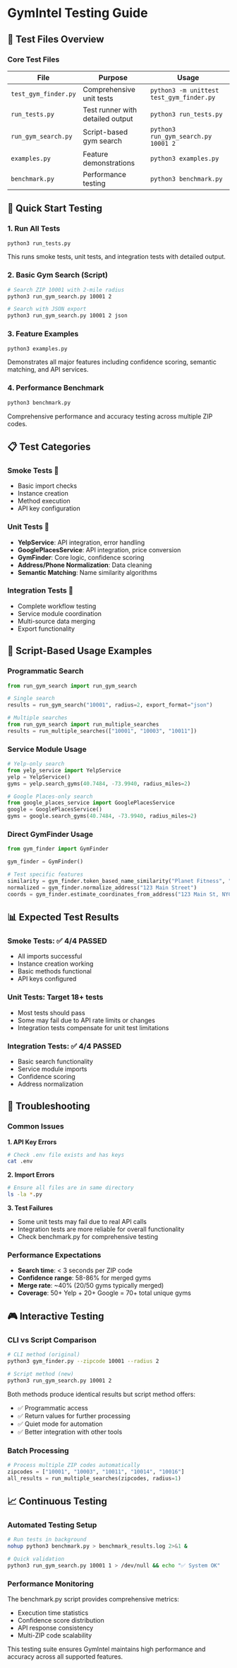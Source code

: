 # GymIntel Testing Guide

## 🧪 Test Files Overview

### **Core Test Files**

| File | Purpose | Usage |
|------|---------|-------|
| `test_gym_finder.py` | Comprehensive unit tests | `python3 -m unittest test_gym_finder.py` |
| `run_tests.py` | Test runner with detailed output | `python3 run_tests.py` |
| `run_gym_search.py` | Script-based gym search | `python3 run_gym_search.py 10001 2` |
| `examples.py` | Feature demonstrations | `python3 examples.py` |
| `benchmark.py` | Performance testing | `python3 benchmark.py` |

## 🚀 Quick Start Testing

### **1. Run All Tests**
```bash
python3 run_tests.py
```
This runs smoke tests, unit tests, and integration tests with detailed output.

### **2. Basic Gym Search (Script)**
```bash
# Search ZIP 10001 with 2-mile radius
python3 run_gym_search.py 10001 2

# Search with JSON export
python3 run_gym_search.py 10001 2 json
```

### **3. Feature Examples**
```bash
python3 examples.py
```
Demonstrates all major features including confidence scoring, semantic matching, and API services.

### **4. Performance Benchmark**
```bash
python3 benchmark.py
```
Comprehensive performance and accuracy testing across multiple ZIP codes.

## 📋 Test Categories

### **Smoke Tests** 💨
- Basic import checks
- Instance creation
- Method execution
- API key configuration

### **Unit Tests** 🧪
- **YelpService**: API integration, error handling
- **GooglePlacesService**: API integration, price conversion
- **GymFinder**: Core logic, confidence scoring
- **Address/Phone Normalization**: Data cleaning
- **Semantic Matching**: Name similarity algorithms

### **Integration Tests** 🔧
- Complete workflow testing
- Service module coordination
- Multi-source data merging
- Export functionality

## 🎯 Script-Based Usage Examples

### **Programmatic Search**
```python
from run_gym_search import run_gym_search

# Single search
results = run_gym_search("10001", radius=2, export_format="json")

# Multiple searches
from run_gym_search import run_multiple_searches
results = run_multiple_searches(["10001", "10003", "10011"])
```

### **Service Module Usage**
```python
# Yelp-only search
from yelp_service import YelpService
yelp = YelpService()
gyms = yelp.search_gyms(40.7484, -73.9940, radius_miles=2)

# Google Places-only search
from google_places_service import GooglePlacesService
google = GooglePlacesService()
gyms = google.search_gyms(40.7484, -73.9940, radius_miles=2)
```

### **Direct GymFinder Usage**
```python
from gym_finder import GymFinder

gym_finder = GymFinder()

# Test specific features
similarity = gym_finder.token_based_name_similarity("Planet Fitness", "Planet Fitness Gym")
normalized = gym_finder.normalize_address("123 Main Street")
coords = gym_finder.estimate_coordinates_from_address("123 Main St, NYC 10001")
```

## 📊 Expected Test Results

### **Smoke Tests**: ✅ 4/4 PASSED
- All imports successful
- Instance creation working
- Basic methods functional
- API keys configured

### **Unit Tests**: Target 18+ tests
- Most tests should pass
- Some may fail due to API rate limits or changes
- Integration tests compensate for unit test limitations

### **Integration Tests**: ✅ 4/4 PASSED
- Basic search functionality
- Service module imports
- Confidence scoring
- Address normalization

## 🔧 Troubleshooting

### **Common Issues**

**1. API Key Errors**
```bash
# Check .env file exists and has keys
cat .env
```

**2. Import Errors**
```bash
# Ensure all files are in same directory
ls -la *.py
```

**3. Test Failures**
- Some unit tests may fail due to real API calls
- Integration tests are more reliable for overall functionality
- Check benchmark.py for comprehensive testing

### **Performance Expectations**

- **Search time**: < 3 seconds per ZIP code
- **Confidence range**: 58-86% for merged gyms
- **Merge rate**: ~40% (20/50 gyms typically merged)
- **Coverage**: 50+ Yelp + 20+ Google = 70+ total unique gyms

## 🎮 Interactive Testing

### **CLI vs Script Comparison**
```bash
# CLI method (original)
python3 gym_finder.py --zipcode 10001 --radius 2

# Script method (new)
python3 run_gym_search.py 10001 2
```

Both methods produce identical results but script method offers:
- ✅ Programmatic access
- ✅ Return values for further processing
- ✅ Quiet mode for automation
- ✅ Better integration with other tools

### **Batch Processing**
```python
# Process multiple ZIP codes automatically
zipcodes = ["10001", "10003", "10011", "10014", "10016"]
all_results = run_multiple_searches(zipcodes, radius=1)
```

## 📈 Continuous Testing

### **Automated Testing Setup**
```bash
# Run tests in background
nohup python3 benchmark.py > benchmark_results.log 2>&1 &

# Quick validation
python3 run_gym_search.py 10001 1 > /dev/null && echo "✅ System OK"
```

### **Performance Monitoring**
The benchmark.py script provides comprehensive metrics:
- Execution time statistics
- Confidence score distribution
- API response consistency
- Multi-ZIP code scalability

This testing suite ensures GymIntel maintains high performance and accuracy across all supported features.
